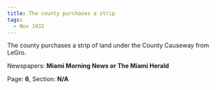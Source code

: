 ```yaml
---  
title: The county purchases a strip  
tags:  
  - Nov 1932  
---  
```

  
The county purchases a strip of land under the County Causeway from LeGro.  
  
Newspapers: **Miami Morning News or The Miami Herald**  
  
Page: **6**, Section: **N/A** 
